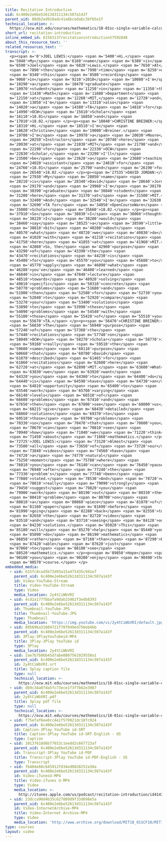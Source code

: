 ```yaml
---
title: Recitation Introduction
uid: 6c400e2e6be52613d311134c507a143f
parent_uid: 08db2ed910adc41a6bceda6c3bf65e1f
technical_location: >-
  https://ocw.mit.edu/courses/mathematics/18-01sc-single-variable-calculus-fall-2010/syllabus/recitation-introduction
short_url: recitation-introduction
inline_embed_id: 81563137recitationintroduction57592848
about_this_resource_text: ''
related_resources_text: ''
transcript: >-
  <p><span m='0'>JOEL LEWIS:</span> <span m='5400'>Hi.</span> <span
  m='5940'>My</span> <span m='6160'>name</span> <span m='6380'>is</span> <span
  m='6590'>Joel</span> <span m='6820'>Lewis.</span> <span m='7650'>At</span>
  <span m='7890'>the</span> <span m='7990'>time</span> <span m='8250'>of</span>
  <span m='8340'>this</span> <span m='8580'>recording</span> <span
  m='9060'>in</span> <span m='9210'>2010</span> <span m='10080'>I'm</span> <span
  m='10290'>a</span> <span m='10470'>graduate</span> <span
  m='10970'>student</span> <span m='11250'>in</span> <span m='11350'>the</span>
  <span m='11430'>Math</span> <span m='11680'>Department</span> <span
  m='12150'>at</span> <span m='12260'>MIT,</span> <span m='12720'>and</span>
  <span m='13050'>I'm</span> <span m='13310'>also</span> <span
  m='14020'>a</span> <span m='14380'>TA</span> <span m='14810'>for</span> <span
  m='14990'>OCW</span> <span m='15610'>Scholar</span> <span
  m='16110'>18.01</span> <span m='16850'>and</span> <span
  m='17010'>18.02.</span> </p><p><span m='18040'>CHRISTINE BREINER:</span> <span
  m='18310'>Hi.</span> <span m='18510'>I'm</span> <span
  m='18620'>Christine</span> <span m='19000'>Breiner.</span> <span
  m='19700'>I'm</span> <span m='19970'>a</span> <span m='20030'>Moore</span>
  <span m='20250'>Instructor</span> <span m='20740'>here</span> <span
  m='20930'>at</span> <span m='21030'>MIT</span> <span m='21790'>and</span>
  <span m='22190'>for</span> <span m='22330'>OCW</span> <span
  m='22830'>Scholar,</span> <span m='23290'>I'll</span> <span
  m='23500'>be</span> <span m='23620'>a</span> <span m='23680'>teaching</span>
  <span m='24020'>assistant</span> <span m='24610'>for</span> <span
  m='24760'>18.01</span> <span m='25790'>and</span> <span m='26190'>for</span>
  <span m='26540'>18.02.</span> </p><p><span m='27535'>DAVID JORDAN:</span>
  <span m='27930'>My</span> <span m='28050'>name</span> <span
  m='28210'>is</span> <span m='28340'>David</span> <span m='28640'>Jordan</span>
  <span m='29170'>and</span> <span m='29960'>I'm</span> <span m='30170'>a</span>
  <span m='30390'>graduate</span> <span m='30840'>student</span> <span
  m='31200'>here</span> <span m='31370'>at</span> <span m='31500'>MIT.</span>
  <span m='32400'>And</span> <span m='32540'>I'm</span> <span m='32630'>a</span>
  <span m='32690'>TA for</span> <span m='34050'>OpenCourseWare</span> <span
  m='35000'>Scholar</span> <span m='35660'>18.02.</span> </p><p><span
  m='37910'>So</span> <span m='38030'>I</span> <span m='38060'>thought</span>
  <span m='38220'>I</span> <span m='38280'>would</span> <span
  m='38460'>say</span> <span m='38525'>a</span> <span m='38590'>little</span>
  <span m='38810'>bit</span> <span m='40280'>about</span> <span
  m='40570'>what</span> <span m='40720'>we</span> <span m='40830'>do</span>
  <span m='41020'>with</span> <span m='41210'>recitations</span> <span
  m='41750'>here</span> <span m='41855'>at</span> <span m='41960'>MIT.</span>
  <span m='42860'>So, the</span> <span m='42960'>purpose</span> <span
  m='43290'>of</span> <span m='43390'>the</span> <span
  m='43470'>recitations</span> <span m='44230'>is</span> <span
  m='45400'>for</span> <span m='45570'>you</span> <span m='45680'>to</span>
  <span m='45770'>apply</span> <span m='46090'>what</span> <span
  m='46280'>you've</span> <span m='46400'>learned</span> <span
  m='46840'>in</span> <span m='47840'>lecture</span> <span
  m='48510'>towards</span> <span m='48920'>solving</span> <span
  m='49810'>specific</span> <span m='50310'>concrete</span> <span
  m='50770'>problems</span> <span m='51680'>and</span> <span
  m='51900'>then</span> <span m='52580'>for</span> <span m='52730'>you</span>
  <span m='52840'>to</span> <span m='52920'>compare</span> <span
  m='53270'>your</span> <span m='53400'>solutions</span> <span
  m='53890'>to</span> <span m='53990'>those</span> <span
  m='54090'>problems</span> <span m='54540'>with</span> <span
  m='55100'>those</span> <span m='55420'>of</span> <span m='55510'>your</span>
  <span m='55670'>TA.</span> </p><p><span m='56470'>CHRISTINE BREINER:</span>
  <span m='56830'>The</span> <span m='56940'>purpose</span> <span
  m='57240'>of</span> <span m='57360'>the</span> <span
  m='57440'>recitations</span> <span m='57740'>on</span> <span
  m='58040'>OCW</span> <span m='58270'>Scholar</span> <span m='58770'>is</span>
  <span m='59160'>really</span> <span m='59510'>the</span> <span
  m='59600'>same</span> <span m='60110'>purpose</span> <span
  m='60660'>that</span> <span m='60780'>David</span> <span
  m='61070'>described</span> <span m='61465'>for</span> <span
  m='61860'>recitations</span> <span m='62600'>here</span> <span
  m='62720'>at</span> <span m='62890'>MIT.</span> <span m='63600'>What</span>
  <span m='63830'>we</span> <span m='63920'>want</span> <span
  m='64320'>you</span> <span m='64360'>to</span> <span m='64400'>do</span> <span
  m='64440'>is</span> <span m='64590'>have</span> <span m='64730'>an</span>
  <span m='64810'>opportunity</span> <span m='65400'>to</span> <span
  m='65540'>work</span> <span m='65760'>varying</span> <span
  m='66140'>levels</span> <span m='66510'>of</span> <span
  m='66600'>problems</span> <span m='67410'>and</span> <span
  m='67650'>then</span> <span m='67800'>see</span> <span m='68000'>us</span>
  <span m='68215'>give</span> <span m='68430'>detailed</span> <span
  m='68860'>solutions</span> <span m='69370'>to</span> <span
  m='69510'>those</span> <span m='69700'>problems</span> <span
  m='70330'>so</span> <span m='70470'>that</span> <span m='70600'>you</span>
  <span m='70670'>can</span> <span m='70810'>see</span> <span
  m='70940'>how</span> <span m='71040'>we</span> <span m='71220'>think</span>
  <span m='71450'>about</span> <span m='71660'>mathematics.</span> </p><p><span
  m='72725'>JOEL LEWIS:</span> <span m='73120'>Almost</span> <span
  m='73500'>all</span> <span m='73650'>of</span> <span m='73720'>our</span>
  <span m='73840'>videos</span> <span m='74560'>have</span> <span
  m='74720'>a</span> <span m='74770'>natural</span> <span
  m='75250'>moment</span> <span m='75780'>where</span> <span
  m='76010'>you</span> <span m='76140'>can</span> <span m='76450'>pause</span>
  <span m='76940'>after</span> <span m='77240'>the</span> <span
  m='77330'>problem's</span> <span m='77740'>been</span> <span
  m='77880'>stated.</span> <span m='78530'>And</span> <span m='78720'>we</span>
  <span m='78810'>really</span> <span m='79090'>strongly</span> <span
  m='79450'>suggest</span> <span m='79820'>you</span> <span
  m='79900'>work</span> <span m='80190'>out</span> <span m='80330'>the</span>
  <span m='80410'>problem</span> <span m='80700'>on</span> <span
  m='80810'>a</span> <span m='80860'>piece</span> <span m='81070'>of</span>
  <span m='81160'>paper</span> <span m='81690'>before</span> <span
  m='81990'>going</span> <span m='82280'>back</span> <span m='82550'>to</span>
  <span m='82650'>the</span> <span m='82720'>video</span> <span
  m='83510'>and</span> <span m='83710'>seeing</span> <span m='84120'>our</span>
  <span m='84230'>solutions.</span> <span m='85020'>This</span> <span
  m='85180'>will</span> <span m='85270'>help</span> <span m='85440'>you</span>
  <span m='85890'>do</span> <span m='86190'>mathematics</span> <span
  m='86850'>rather</span> <span m='87160'>than</span> <span m='87290'>be</span>
  <span m='87420'>able</span> <span m='87620'>just</span> <span
  m='87860'>to</span> <span m='88180'>see</span> <span
  m='88520'>mathematics.</span> </p><p><span m='89850'>Hope</span> <span
  m='90100'>you</span> <span m='90200'>enjoy</span> <span m='90490'>the</span>
  <span m='90570'>course.</span> </p>
embedded_media:
  - uid: 615fc8cad5b72d93a15a475435c941e7
    parent_uid: 6c400e2e6be52613d311134c507a143f
    id: Video-YouTube-Stream
    title: Video-YouTube-Stream
    type: Video
    media_location: 2y4tCiWbVRI
  - uid: 4cd2a177fbbafa9dab33462f3edb8393
    parent_uid: 6c400e2e6be52613d311134c507a143f
    id: Thumbnail-YouTube-JPG
    title: Thumbnail-YouTube-JPG
    type: Thumbnail
    media_location: 'https://img.youtube.com/vi/2y4tCiWbVRI/default.jpg'
  - uid: 89569ba31604721f70f049ed756eb4bb
    parent_uid: 6c400e2e6be52613d311134c507a143f
    id: 3Play-3PlayYouTubeid-MP4
    title: 3Play-3Play YouTube id
    type: 3Play
    media_location: 2y4tCiWbVRI
  - uid: 2ae7b7b06b45d7abe0807561929558a1
    parent_uid: 6c400e2e6be52613d311134c507a143f
    id: 2y4tCiWbVRI.srt
    title: 3play caption file
    type: null
    technical_location: >-
      https://ocw.mit.edu/courses/mathematics/18-01sc-single-variable-calculus-fall-2010/syllabus/recitation-introduction/2y4tCiWbVRI.srt
  - uid: db9c34a07da5fc73ece1f3f7b62e3987
    parent_uid: 6c400e2e6be52613d311134c507a143f
    id: 2y4tCiWbVRI.pdf
    title: 3play pdf file
    type: null
    technical_location: >-
      https://ocw.mit.edu/courses/mathematics/18-01sc-single-variable-calculus-fall-2010/syllabus/recitation-introduction/2y4tCiWbVRI.pdf
  - uid: f75efaf6ee0cc4e1f579921dc18fc924
    parent_uid: 6c400e2e6be52613d311134c507a143f
    id: Caption-3Play YouTube id-SRT
    title: Caption-3Play YouTube id-SRT-English - US
    type: Caption
  - uid: 10137618d6b77653c1eedd2c667723af
    parent_uid: 6c400e2e6be52613d311134c507a143f
    id: Transcript-3Play YouTube id-PDF
    title: Transcript-3Play YouTube id-PDF-English - US
    type: Transcript
  - uid: fb404e60c645912fd34ed0828252a38a
    parent_uid: 6c400e2e6be52613d311134c507a143f
    id: Video-iTunesU-MP4
    title: Video-iTunes U-MP4
    type: Video
    media_location: >-
      http://itunes.apple.com/us/podcast/recitation-introduction/id414308064?i=90318621
  - uid: 23dcca90d4b35c627889d9f33d698e5a
    parent_uid: 6c400e2e6be52613d311134c507a143f
    id: Video-InternetArchive-MP4
    title: Video-Internet Archive-MP4
    type: Video
    media_location: 'http://www.archive.org/download/MIT18_01SCF10/MIT18_01SCF10Rec_00_300k.mp4'
type: courses
layout: video
---
```

